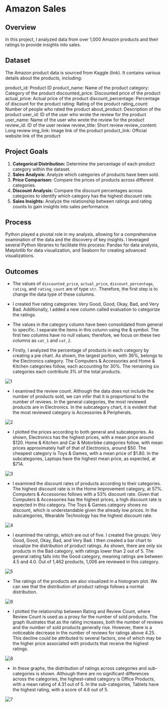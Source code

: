 # Amazon Sales 

## Overview

In this project, I analyzed data from over 1,000 Amazon products and their ratings to provide insights into sales.

## Dataset

The Amazon product data is sourced from Kaggle (link). It contains various details about the products, including:

product_id: Product ID
product_name: Name of the product
category: Category of the product
discounted_price: Discounted price of the product
actual_price: Actual price of the product
discount_percentage: Percentage of discount for the product
rating: Rating of the product
rating_count: Number of people who rated the product
about_product: Description of the product
user_id: ID of the user who wrote the review for the product
user_name: Name of the user who wrote the review for the product
review_id: ID of the user review
review_title: Short review
review_content: Long review
img_link: Image link of the product
product_link: Official website link of the product

## Project Goals

1) **Categorical Distribution:** Determine the percentage of each product category within the dataset.
2) **Sales Analysis:** Analyze which categories of products have been sold.
3) **Price Comparison:** Compare the prices of products across different categories.
4) **Discount Analysis:** Compare the discount percentages across categories to identify which category has the highest discount rate.
5) **Sales Insights:** Analyze the relationship between ratings and rating counts to gain insights into sales performance.

## Process

Python played a pivotal role in my analysis, allowing for a comprehensive examination of the data and the discovery of key insights. I leveraged several Python libraries to facilitate this process: Pandas for data analysis, Matplotlib for data visualization, and Seaborn for creating advanced visualizations.

## Outcomes

- The values of `discounted_price`, `actual_price`, `discount_percentage`, `rating`, and `rating_count` are of type `str`. Therefore, the first step is to change the data type of these columns.

- I created five rating categories: Very Good, Good, Okay, Bad, and Very Bad. Additionally, I added a new column called evaluation to categorize the ratings.

- The values in the category column have been consolidated from general to specific. I separate the items in this column using the & symbol. The first two columns have no null values; therefore, we focus on these two columns as `cat_1` and `cat_2`.

- Firstly, I analyzed the percentage of products in each category by creating a pie chart. As shown, the largest portion, with 36%, belongs to the Electronics category. The Computers & Accessories and Home & Kitchen categories follow, each accounting for 30%. The remaining six categories each contribute 3% of the total products.

![1](https://github.com/user-attachments/assets/e5376671-a6ca-4b27-b5f7-eeaef98887a4)

- I examined the review count. Although the data does not include the number of products sold, we can infer that it is proportional to the number of reviews. In the general categories, the most reviewed products are in Electronics. In the subcategory chart, it is evident that the most reviewed category is Accessories & Peripherals.

![2](https://github.com/user-attachments/assets/70509b3f-5a0b-4ee3-a08d-24199f65c21d)

- I plotted the prices according to both general and subcategories. As shown, Electronics has the highest prices, with a mean price around $120. Home & Kitchen and Car & Motorbike categories follow, with mean prices approximately half of that of Electronics, around $50. The cheapest category is Toys & Games, with a mean price of $1.80. In the subcategories, Laptops have the highest mean price, as expected, at $714.

![3](https://github.com/user-attachments/assets/95fdaa0b-1321-4be9-b2b0-30ca2791e3dc)

- I examined the discount rates of products according to their categories. The highest discount rate is in the Home Improvement category, at 57%. Computers & Accessories follows with a 53% discount rate. Given that Computers & Accessories has the highest prices, a high discount rate is expected in this category. The Toys & Games category shows no discount, which is understandable given the already low prices. In the subcategories, Wearable Technology has the highest discount rate.

![4](https://github.com/user-attachments/assets/15fcf251-0ae0-45af-ac53-0b99b8785bb3)

- I examined the ratings, which are out of five. I created five groups: Very Good, Good, Okay, Bad, and Very Bad. I then created a bar chart to visualize the distribution of product ratings. As shown, there are only six products in the Bad category, with ratings lower than 2 out of 5. The general rating falls into the Good category, meaning ratings are between 4.5 and 4.0. Out of 1,462 products, 1,006 are reviewed in this category.

![5](https://github.com/user-attachments/assets/f6b4a949-83b8-4331-b258-56411f151daa)

- The ratings of the products are also visualized in a histogram plot. We can see that the distribution of product ratings follows a normal distribution.

![6](https://github.com/user-attachments/assets/ee44a375-09e4-4a88-a75e-df4081e8e71d)

- I plotted the relationship between Rating and Review Count, where Review Count is used as a proxy for the number of sold products. The graph illustrates that as the rating increases, both the number of reviews and the number of sold products generally rise. However, there is a noticeable decrease in the number of reviews for ratings above 4.25. This decline could be attributed to several factors, one of which may be the higher price associated with products that receive the highest ratings.

![8](https://github.com/user-attachments/assets/a6d77242-926e-41a9-a7d3-0a7e89d57fa7)


- In these graphs, the distribution of ratings across categories and sub-categories is shown. Although there are no significant differences across the categories, the highest-rated category is Office Products, with a mean rating of 4.31 out of 5. In the sub-categories, Tablets have the highest rating, with a score of 4.6 out of 5.

![7](https://github.com/user-attachments/assets/50a4ca22-04be-4b22-90b6-4df4075d9e31)
